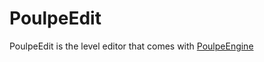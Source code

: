 # PoulpeEdit

PoulpeEdit is the level editor that comes with [PoulpeEngine](https://github.com/galliume/poulpeEngine)